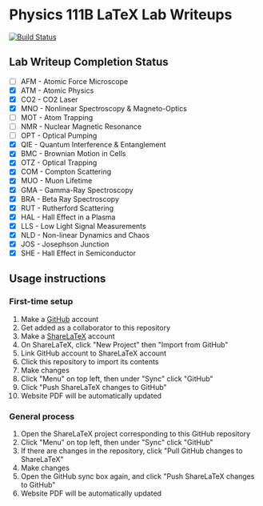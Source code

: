 # Physics 111B LaTeX Lab Writeups

[![Build Status](https://travis-ci.org/phylabs/111B.svg?branch=master)](https://travis-ci.org/phylabs/111B)

## Lab Writeup Completion Status

- [ ] AFM - Atomic Force Microscope
- [x] ATM - Atomic Physics
- [x] CO2 - CO2 Laser
- [x] MNO - Nonlinear Spectroscopy & Magneto-Optics
- [ ] MOT - Atom Trapping
- [ ] NMR - Nuclear Magnetic Resonance
- [ ] OPT - Optical Pumping
- [x] QIE - Quantum Interference & Entanglement
- [x] BMC - Brownian Motion in Cells
- [x] OTZ - Optical Trapping
- [x] COM - Compton Scattering
- [x] MUO - Muon Lifetime
- [x] GMA - Gamma-Ray Spectroscopy
- [x] BRA - Beta Ray Spectroscopy
- [x] RUT - Rutherford Scattering
- [x] HAL - Hall Effect in a Plasma
- [x] LLS - Low Light Signal Measurements
- [x] NLD - Non-linear Dynamics and Chaos
- [x] JOS - Josephson Junction
- [x] SHE - Hall Effect in Semiconductor

## Usage instructions

### First-time setup

1. Make a [GitHub](https://github.com/) account
1. Get added as a collaborator to this repository
1. Make a [ShareLaTeX](https://www.sharelatex.com/) account
1. On ShareLaTeX, click "New Project" then "Import from GitHub"
1. Link GitHub account to ShareLaTeX account
1. Click this repository to import its contents
1. Make changes
1. Click "Menu" on top left, then under "Sync" click "GitHub"
1. Click "Push ShareLaTeX changes to GitHub"
1. Website PDF will be automatically updated

### General process

1. Open the ShareLaTeX project corresponding to this GitHub repository
1. Click "Menu" on top left, then under "Sync" click "GitHub"
1. If there are changes in the repository, click "Pull GitHub changes to ShareLaTeX"
1. Make changes
1. Open the GitHub sync box again, and click "Push ShareLaTeX changes to GitHub"
1. Website PDF will be automatically updated
